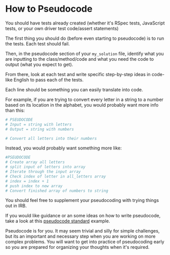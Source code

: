 # How to Pseudocode

You should have tests already created (whether it's RSpec tests, JavaScript tests, or your own driver test code/assert statements)

The first thing you should do (before even starting to pseudocode) is to run the tests. Each test should fail. 

Then, in the pseudocode section of your `my_solution` file, identify what you are inputting to the class/method/code and what you need the code to output (what you expect to get).

From there, look at each test and write specific step-by-step ideas in code-like English to pass each of the tests. 

Each line should be something you can easily translate into code.

For example, if you are trying to convert every letter in a string to a number based on its location in the alphabet, you would probably want more info than this:

```ruby
# PSEUDOCODE
# Input = string with letters
# Output = string with numbers

# Convert all letters into their numbers
```

Instead, you would probably want something more like:

```ruby
#PSEUDOCODE
# Create array all letters
# split input of letters into array
# Iterate through the input array 
# Check index of letter in all_letters array
# index = index + 1
# push index to new array
# Convert finished array of numbers to string
```

You should feel free to supplement your pseudocoding with trying things out in IRB.

If you would like guidance or an some ideas on how to write pseudocode, take a look at this [pseudocode standard](http://users.csc.calpoly.edu/~jdalbey/SWE/pdl_std.html) example.

Pseudocode is for you. It may seem trivial and silly  for simple challenges, but its an important and necessary step when you are working on more complex problems. You will want to get into practice of pseudocoding early so you are prepared for organizing your thoughts when it's required. 

